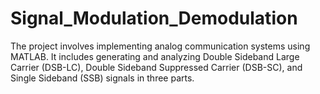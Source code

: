# Signal_Modulation_Demodulation
The project involves implementing analog communication systems using MATLAB. It includes generating and analyzing Double Sideband Large Carrier (DSB-LC), Double Sideband Suppressed Carrier (DSB-SC), and Single Sideband (SSB) signals in three parts.
